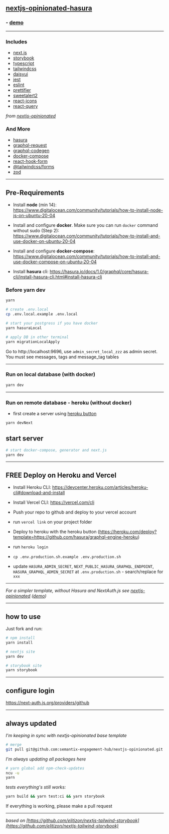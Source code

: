 ## [nextjs-opinionated-hasura](https://github.com/saitodisse/nextjs-opinionated-hasura)

### - [demo](https://nextjs-opinionated-hasura.vercel.app/)

<!-- ### - [storybook](https://main--60d0b5d829870700396e0a3b.chromatic.com) -->

---

### Includes

- [next.js](https://nextjs.org/)
- [storybook](https://storybook.js.org/)
- [typescript](https://www.typescriptlang.org/)
- [tailwindcss](https://tailwindcss.com/)
- [daisyui](https://daisyui.com/)
- [jest](https://jestjs.io/)
- [eslint](https://eslint.org/)
- [prettifier](https://prettier.io/)
- [sweetalert2](https://sweetalert2.github.io/)
- [react-icons](https://react-icons.github.io/react-icons/)
- [react-query](https://react-query.tanstack.com/)

_from [nextjs-opinionated](https://github.com/saitodisse/nextjs-opinionated)_

### And More

- [hasura](https://hasura.io/)
- [graphql-request](https://github.com/prisma-labs/graphql-request)
- [graphql-codegen](https://www.graphql-code-generator.com/)
- [docker-compose](https://docs.docker.com/compose/)
- [react-hook-form](https://react-hook-form.com/)
- [@tailwindcss/forms](https://github.com/tailwindlabs/tailwindcss-forms)
- [zod](https://github.com/colinhacks/zod)

---

## Pre-Requirements

- Install **node** (min 14): https://www.digitalocean.com/community/tutorials/how-to-install-node-js-on-ubuntu-20-04

- Install and configure **docker**. Make sure you can run `docker` command without sudo (Step 2): https://www.digitalocean.com/community/tutorials/how-to-install-and-use-docker-on-ubuntu-20-04

- Install and configure **docker-compose**: https://www.digitalocean.com/community/tutorials/how-to-install-and-use-docker-compose-on-ubuntu-20-04

- Install **hasura** cli: https://hasura.io/docs/1.0/graphql/core/hasura-cli/install-hasura-cli.html#install-hasura-cli

### Before yarn dev

```sh
yarn

# create .env.local
cp .env.local.example .env.local

# start your postgress if you have docker
yarn hasuraLocal

# apply DB in other terminal
yarn migrationLocalApply
```

Go to http://localhost:9696, use `admin_secret_local_zzz` as admin secret. You must see messages, tags and message_tag tables

---

### Run on local database (with docker)

```sh
yarn dev
```

---

### Run on remote database - heroku (without docker)

- first create a server using [heroku button](https://heroku.com/deploy?template=https://github.com/hasura/graphql-engine-heroku)

```sh
yarn devNext
```

## start server

```sh
# start docker-compose, generator and next.js
yarn dev
```

---

## FREE Deploy on Heroku and Vercel

- Install Heroku CLI: https://devcenter.heroku.com/articles/heroku-cli#download-and-install
- Install Vercel CLI: https://vercel.com/cli
- Push your repo to github and deploy to your vercel account
- run `vercel link` on your project folder

- Deploy to heroku with the heroku button (https://heroku.com/deploy?template=https://github.com/hasura/graphql-engine-heroku)
- run `heroku login`

- `cp .env.production.sh.example .env.production.sh`
- update `HASURA_ADMIN_SECRET`, `NEXT_PUBLIC_HASURA_GRAPHQL_ENDPOINT`, `HASURA_GRAPHQL_ADMIN_SECRET` at `.env.production.sh` - search/replace for `xxx`

---

_For a simpler template, without Hasura and NextAuth.js see [nextjs-opinionated](https://github.com/saitodisse/nextjs-opinionated) ([demo](https://nextjs-opinionated.vercel.app/))_

---

## how to use

Just fork and run:

```sh
# npm install
yarn install

# nextjs site
yarn dev

# storybook site
yarn storybook
```

---

## configure login

https://next-auth.js.org/providers/github

---

## always updated

_I'm keeping in sync with nextjs-opinionated base template_

```sh
# merge
git pull git@github.com:semantix-engagement-hub/nextjs-opinionated.git main
```

_I'm always updating all packages here_

```sh
# yarn global add npm-check-updates
ncu -u
yarn
```

_tests everything's still works:_

```sh
yarn build && yarn test:ci && yarn storybook
```

If everything is working, please make a pull request

---

_based on [https://github.com/elitizon/nextjs-tailwind-storybook](https://github.com/elitizon/nextjs-tailwind-storybook)_
